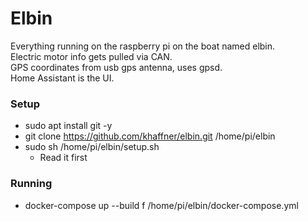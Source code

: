 # Elbin
Everything running on the raspberry pi on the boat named elbin. \
Electric motor info gets pulled via CAN. \
GPS coordinates from usb gps antenna, uses gpsd. \
Home Assistant is the UI.


### Setup
- sudo apt install git -y
- git clone https://github.com/khaffner/elbin.git /home/pi/elbin
- sudo sh /home/pi/elbin/setup.sh
  - Read it first

### Running
- docker-compose up --build f /home/pi/elbin/docker-compose.yml